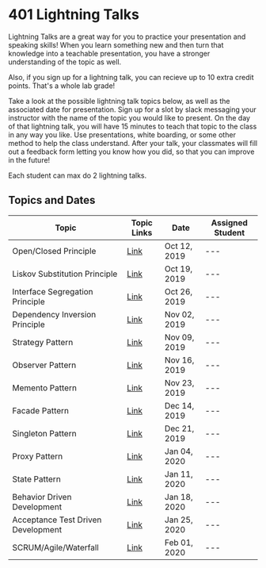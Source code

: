 # 401 Lightning Talks

Lightning Talks are a great way for you to practice your presentation and speaking skills! When you learn something new and then turn that knowledge into a teachable presentation, you have a stronger understanding of the topic as well. 

Also, if you sign up for a lightning talk, you can recieve up to 10 extra credit points. That's a whole lab grade! 

Take a look at the possible lightning talk topics below, as well as the associated date for presentation. Sign up for a slot by slack messaging your instructor with the name of the topic you would like to present. On the day of that lightning talk, you will have 15 minutes to teach that topic to the class in any way you like. Use presentations, white boarding, or some other method to help the class understand. After your talk, your classmates will fill out a feedback form letting you know how you did, so that you can improve in the future! 

Each student can max do 2 lightning talks. 

## Topics and Dates

| Topic | Topic Links | Date | Assigned Student |
| --- | --- | --- | --- | 
| Open/Closed Principle | [Link](https://deviq.com/open-closed-principle/) | Oct 12, 2019 | --- | 
| Liskov Substitution Principle | [Link](https://deviq.com/liskov-substitution-principle/) | Oct 19, 2019 | --- |
| Interface Segregation Principle | [Link](https://deviq.com/interface-segregation-principle/) | Oct 26, 2019 | --- | 
| Dependency Inversion Principle | [Link](https://deviq.com/dependency-inversion-principle/) | Nov 02, 2019 | --- | 
| Strategy Pattern | [Link](https://www.dofactory.com/javascript/strategy-design-pattern) | Nov 09, 2019 | --- | 
| Observer Pattern | [Link](https://www.dofactory.com/javascript/observer-design-pattern) | Nov 16, 2019 | --- | 
| Memento Pattern | [Link](https://www.dofactory.com/javascript/memento-design-pattern) | Nov 23, 2019 | --- | 
| Facade Pattern | [Link](https://www.dofactory.com/javascript/facade-design-pattern) | Dec 14, 2019 | --- | 
| Singleton Pattern | [Link](https://www.dofactory.com/javascript/singleton-design-pattern) | Dec 21, 2019 | --- | 
| Proxy Pattern | [Link](https://www.dofactory.com/javascript/proxy-design-pattern) | Jan 04, 2020 | --- | 
| State Pattern | [Link](https://www.dofactory.com/javascript/state-design-pattern) | Jan 11, 2020 | --- | 
| Behavior Driven Development | [Link](https://en.wikipedia.org/wiki/Behavior-driven_development) | Jan 18, 2020 | --- | 
| Acceptance Test Driven Development | [Link](https://en.wikipedia.org/wiki/Acceptance_test%E2%80%93driven_development)| Jan 25, 2020 | --- | 
| SCRUM/Agile/Waterfall | [Link](https://www.visual-paradigm.com/scrum/scrum-vs-waterfall-vs-agile-vs-lean-vs-kanban/) | Feb 01, 2020 | --- | 

